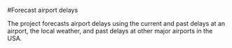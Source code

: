 #Forecast airport delays

The project forecasts airport delays using the current and past delays at an airport, the local weather, and past delays at other major airports in the USA.